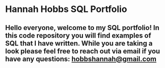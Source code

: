 # Hannah Hobbs SQL Portfolio

## Hello everyone, welcome to my SQL portfolio! In this code repository you will find examples of SQL that I have written. While you are taking a look please feel free to reach out via email if you have any questions: hobbshannah@gmail.com

